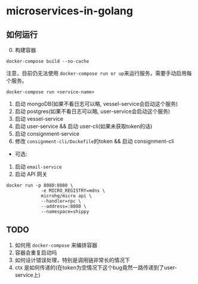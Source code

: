 # microservices-in-golang


## 如何运行

0. 构建容器
```shell script
docker-compose build --no-cache
```
注意，目前仍无法使用 `docker-compose run or up`来运行服务，需要手动启用每个服务。

```shell script
docker-compose run <service-name>
```

1. 启动 mongoDB(如果不看日志可以略, vessel-service会启动这个服务)
2. 启动 postgres(如果不看日志可以略, user-service会启动这个服务)
3. 启动 vessel-service
4. 启动 user-service && 启动 user-cli(如果未获取token的话)
5. 启动 consignment-service
6. 修改 `consignment-cli/Dockefile`的token && 启动 consignment-cli

- 可选:
1. 启动 `email-service`
2. 启动 API 网关
```shell script
docker run -p 8080:8080 \ 
             -e MICRO_REGISTRY=mdns \
             microhq/micro api \
             --handler=rpc \
             --address=:8080 \
             --namespace=shippy
```

## TODO

1. 如何用 `docker-compose` 来编排容器
2. 容器会重复启动吗
3. 如何设计错误处理，特别是调用链非常长的情况下
4. ctx 是如何传递的(在token为空情况下这个bug竟然一路传递到了user-service上)
